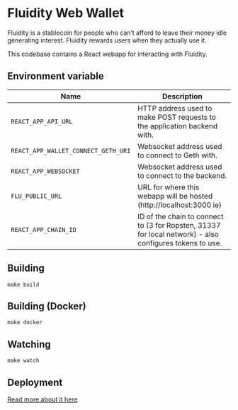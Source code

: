 
# Fluidity Web Wallet

Fluidity is a stablecoin for people who can’t afford to leave their
money idle generating interest. Fluidity rewards users when they actually
use it.

This codebase contains a React webapp for interacting with Fluidity.

## Environment variable

|                Name                 |                                Description
|-------------------------------------|-----------------------------------------------------------------------------------|
| `REACT_APP_API_URL`                 | HTTP address used to make POST requests to the application backend with.          |
| `REACT_APP_WALLET_CONNECT_GETH_URI` | Websocket address used to connect to Geth with.                                   |
| `REACT_APP_WEBSOCKET`               | Websocket address used to connect to the backend.                                 |
| `FLU_PUBLIC_URL`                    | URL for where this webapp will be hosted (http://localhost:3000 ie)               |
| `REACT_APP_CHAIN_ID` | ID of the chain to connect to (3 for Ropsten, 31337 for local network) - also configures tokens to use. |

## Building

	make build

## Building (Docker)

	make docker

## Watching

	make watch

## Deployment

[Read more about it here](Deployment.md)
